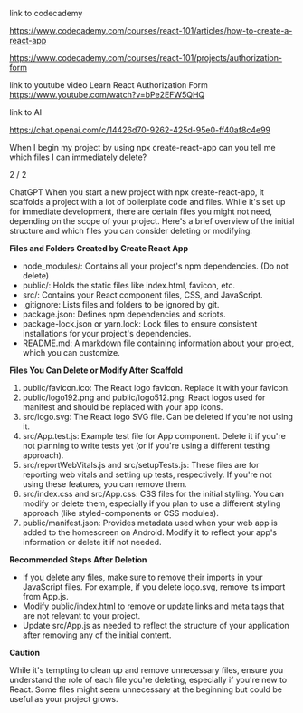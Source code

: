 link to codecademy

https://www.codecademy.com/courses/react-101/articles/how-to-create-a-react-app

https://www.codecademy.com/courses/react-101/projects/authorization-form

link to youtube video
Learn React Authorization Form 
https://www.youtube.com/watch?v=bPe2EFW5QHQ


link to AI

https://chat.openai.com/c/14426d70-9262-425d-95e0-ff40af8c4e99

When I begin my project by using npx create-react-app can you tell me which files I can immediately delete?

2 / 2

ChatGPT
When you start a new project with npx create-react-app, it scaffolds a project with a lot of boilerplate code and files. While it's set up for immediate development, there are certain files you might not need, depending on the scope of your project. Here's a brief overview of the initial structure and which files you can consider deleting or modifying:


**Files and Folders Created by Create React App**

- node_modules/: Contains all your project's npm dependencies. (Do not delete)
- public/: Holds the static files like index.html, favicon, etc.
- src/: Contains your React component files, CSS, and JavaScript.
- .gitignore: Lists files and folders to be ignored by git.
- package.json: Defines npm dependencies and scripts.
- package-lock.json or yarn.lock: Lock files to ensure consistent installations for your project's dependencies.
- README.md: A markdown file containing information about your project, which you can customize.


**Files You Can Delete or Modify After Scaffold**

1. public/favicon.ico: The React logo favicon. Replace it with your favicon.
2. public/logo192.png and public/logo512.png: React logos used for manifest and should be replaced with your app icons.
3. src/logo.svg: The React logo SVG file. Can be deleted if you're not using it.
4. src/App.test.js: Example test file for App component. Delete it if you're not planning to write tests yet (or if you're using a different testing approach).
5. src/reportWebVitals.js and src/setupTests.js: These files are for reporting web vitals and setting up tests, respectively. If you're not using these features, you can remove them.
6. src/index.css and src/App.css: CSS files for the initial styling. You can modify or delete them, especially if you plan to use a different styling approach (like styled-components or CSS modules).
7. public/manifest.json: Provides metadata used when your web app is added to the homescreen on Android. Modify it to reflect your app's information or delete it if not needed.

**Recommended Steps After Deletion**

- If you delete any files, make sure to remove their imports in your JavaScript files. For example, if you delete logo.svg, remove its import from App.js.
- Modify public/index.html to remove or update links and meta tags that are not relevant to your project.
- Update src/App.js as needed to reflect the structure of your application after removing any of the initial content.

**Caution**

While it's tempting to clean up and remove unnecessary files, ensure you understand the role of each file you're deleting, especially if you're new to React. Some files might seem unnecessary at the beginning but could be useful as your project grows.






